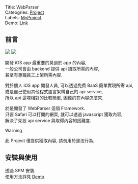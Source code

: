 Title: WebParser  
Cateogries: [Project][L1]  
Labels: [MyProject][L2]  
Demo: [Link][L3]  

## 前言  
![](https://img.shields.io/badge/Swift-5.8-blue) ![](https://img.shields.io/badge/iOS-13.0-blue)

開發 iOS app 最重要的莫過於 app 的內容,  
一般公司會由 backend 提供 api 讀取所需的內容,  
甚至有專職員工上架所需內容.  

對於個人 iOS app 開發人員, 可以透過免費 BaaS 簡單實現所需 api,  
或是自己使用其他程式語言架構自己的 api service,  
所以 api 這塊相對的比較簡單, 困難的在內容怎麼來.

於是開發了 WebParser 這個 Framework.  
只要 Safari 可以打開的網頁, 就可以透過 javascript 獲取內容,  
解決了架設 api service 與取得內容的困難度.

> [!WARNING]  
> 此 Project 僅提供獲取內容, 請勿用於違法行為.

## 安裝與使用
透過 SPM 安裝.  
使用方法詳見 [Demo][L3].

[L1]:  https://github.com/shinrenpan/Note/discussions/categories/Project
[L2]: https://github.com/shinrenpan/Note/discussions?discussions_q=label:MyProject
[L3]: https://github.com/shinrenpan/webparser-demo